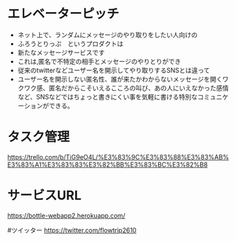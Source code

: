 # エレベーターピッチ
* ネット上で、ランダムにメッセージのやり取りをしたい人向けの
* ふろうとりっぷ　というプロダクトは
* 新たなメッセージサービスです
* これは,匿名で不特定の相手とメッセージのやりとりができ
* 従来のtwitterなどユーザー名を開示してやり取りするSNSとは違って
* ユーザー名を開示しない匿名性、誰が来たかわからないメッセージを開くワクワク感、匿名だからこそいえるこころの叫び、あの人にいえなかった感情など、SNSなどではちょっと書きにくい事を気軽に書ける特別なコミュニケーションができる。



# タスク管理
https://trello.com/b/TiG9eO4L/%E3%83%9C%E3%83%88%E3%83%AB%E3%83%A1%E3%83%83%E3%82%BB%E3%83%BC%E3%82%B8

# サービスURL
https://bottle-webapp2.herokuapp.com/


#ツイッター
https://twitter.com/flowtrip2610
